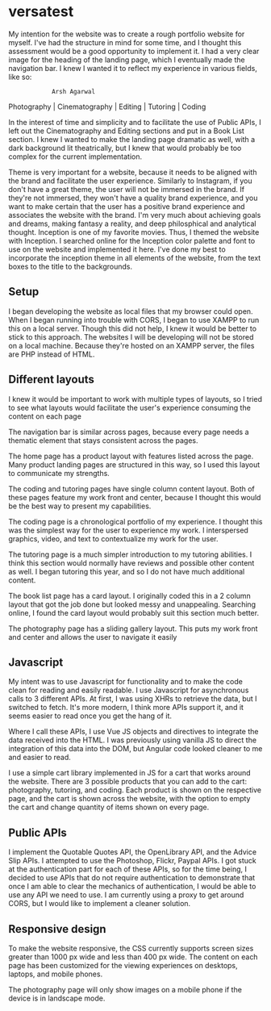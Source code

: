 # versatest

My intention for the website was to create a rough portfolio website for myself. I've had the structure in mind for some time, and I thought this assessment would be a good opportunity to implement it. I had a very clear image for the heading of the landing page, which I eventually made the navigation bar. I knew I wanted it to reflect my experience in various fields, like so:

				Arsh Agarwal

Photography | Cinematography | Editing | Tutoring | Coding

In the interest of time and simplicity and to facilitate the use of Public APIs, I left out the Cinematography and Editing sections and put in a Book List section. I knew I wanted to make the landing page dramatic as well, with a dark background lit theatrically, but I knew that would probably be too complex for the current implementation.

Theme is very important for a website, because it needs to be aligned with the brand and facilitate the user experience. Similarly to Instagram, if you don't have a great theme, the user will not be immersed in the brand. If they're not immersed, they won't have a quality brand experience, and you want to make certain that the user has a positive brand experience and associates the website with the brand. I'm very much about achieving goals and dreams, making fantasy a reality, and deep philosphical and analytical thought. Inception is one of my favorite movies. Thus, I themed the website with Inception. I searched online for the Inception color palette and font to use on the website and implemented it here. I've done my best to incorporate the inception theme in all elements of the website, from the text boxes to the title to the backgrounds.
 

## Setup
I began developing the website as local files that my browser could open. When I began running into trouble with CORS, I began to use XAMPP to run this on a local server. Though this did not help, I knew it would be better to stick to this approach. The websites I will be developing will not be stored on a local machine. Because they're hosted on an XAMPP server, the files are PHP instead of HTML.

## Different layouts
	
I knew it would be important to work with multiple types of layouts, so I tried to see what layouts would facilitate the user's experience consuming the content on each page

The navigation bar is similar across pages, because every page needs a thematic element that stays consistent across the pages.
	
The home page has a product layout with features listed across the page. Many product landing pages are structured in this way, so I used this layout to communicate my strengths.

The coding and tutoring pages have single column content layout. Both of these pages feature my work front and center, because I thought this would be the best way to present my capabilities.
		
The coding page is a chronological portfolio of my experience. I thought this was the simplest way for the user to experience my work. I interspersed graphics, video, and text to contextualize my work for the user.
		
The tutoring page is a much simpler introduction to my tutoring abilities. I think this section would normally have reviews and possible other content as well. I began tutoring this year, and so I do not have much additional content.
	
The book list page has a card layout. I originally coded this in a 2 column layout that got the job done but looked messy and unappealing. Searching online, I found the card layout would probably suit this section much better.
		
The photography page has a sliding gallery layout. This puts my work front and center and allows the user to navigate it easily
	

## Javascript
	
My intent was to use Javascript for functionality and to make the code clean for reading and easily readable. I use Javascript for asynchronous calls to 3 different APIs. At first, I was using XHRs to retrieve the data, but I switched to fetch. It's more modern, I think more APIs support it, and it seems easier to read once you get the hang of it.
	
Where I call these APIs, I use Vue JS objects and directives to integrate the data received into the HTML. I was previously using vanilla JS to direct the integration of this data into the DOM, but Angular code looked cleaner to me and easier to read.
	
I use a simple cart library implemented in JS for a cart that works around the website. There are 3 possible products that you can add to the cart: photography, tutoring, and coding. Each product is shown on the respective page, and the cart is shown across the website, with the option to empty the cart and change quantity of items shown on every page.

## Public APIs

I implement the Quotable Quotes API, the OpenLibrary API, and the Advice Slip APIs. I attempted to use the Photoshop, Flickr, Paypal APIs. I got stuck at the authentication part for each of these APIs, so for the time being, I decided to use APIs that do not require authentication to demonstrate that once I am able to clear the mechanics of authentication, I would be able to use any API we need to use. I am currently using a proxy to get around CORS, but I would like to implement a cleaner solution.

## Responsive design

To make the website responsive, the CSS currently supports screen sizes greater than 1000 px wide and less than 400 px wide. The content on each page has been customized for the viewing experiences on desktops, laptops, and mobile phones.
	
The photography page will only show images on a mobile phone if the device is in landscape mode.
